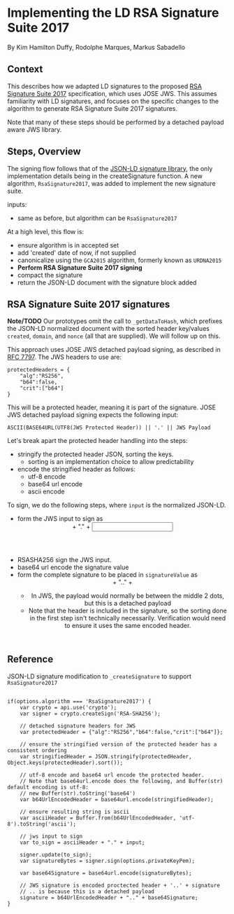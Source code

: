 # Implementing the LD RSA Signature Suite 2017

By Kim Hamilton Duffy, Rodolphe Marques, Markus Sabadello

## Context

This describes how we adapted LD signatures to the proposed [RSA Signature Suite 2017](https://w3c-dvcg.github.io/lds-rsa2017/) specification, which uses JOSE JWS. This assumes familiarity with LD signatures, and focuses on the specific changes to the algorithm to generate RSA Signature Suite 2017 signatures.

Note that many of these steps should be performed by a detached payload aware JWS library.

## Steps, Overview

The signing flow follows that of the [JSON-LD signature library](https://github.com/digitalbazaar/jsonld-signatures), the only implementation details being in the createSignature function. A new algorithm, `RsaSignature2017`, was added to implement the new signature suite.

inputs:

- same as before, but algorithm can be `RsaSignature2017` 


At a high level, this flow is:

- ensure algorithm is in accepted set
- add 'created' date of now, if not supplied
- canonicalize using the `GCA2015` algorithm, formerly known as `URDNA2015`
- **Perform RSA Signature Suite 2017 signing**
- compact the signature
- return the JSON-LD document with the signature block added

## RSA Signature Suite 2017 signatures

**Note/TODO** Our prototypes omit the call to `_getDataToHash`, which prefixes the JSON-LD normalized document with the sorted header key/values `created`, `domain`, and `nonce` (all that are supplied). We will follow up on this.


This approach uses JOSE JWS detached payload signing, as described in [RFC 7797](https://tools.ietf.org/html/rfc7797). The JWS headers to use are:

```
protectedHeaders = {
    "alg":"RS256",
    "b64":false,
    "crit":["b64"]
}
```

This will be a protected header, meaning it is part of the signature. JOSE JWS detached payload signing expects the following input:

```
ASCII(BASE64URL(UTF8(JWS Protected Header)) || '.' || JWS Payload  
```

Let's break apart the protected header handling into the steps:

- stringify the protected header JSON, sorting the keys. 
	- sorting is an implementation choice to allow predictability
- encode the stringified header as follows:
	- utf-8 encode
	- base64 url encode
	- ascii encode


To sign, we do the following steps, where `input` is the normalized JSON-LD.

- form the JWS input to sign as <header> + "." + <input>
- RSASHA256 sign the JWS input.
- base64 url encode the signature value
- form the complete signature to be placed in `signatureValue` as <header> + ".." + <base64Signature>
	- In JWS, the payload would normally be between the middle 2 dots, but this is a detached payload
	- Note that the header is included in the signature, so the sorting done in the first step isn't technically necessarily. Verification would need to ensure it uses the same encoded header.

## Reference

JSON-LD signature modification to `_createSignature` to support `RsaSignature2017`

```

if(options.algorithm === 'RsaSignature2017') {
	var crypto = api.use('crypto');
	var signer = crypto.createSign('RSA-SHA256');

	// detached signature headers for JWS
	var protectedHeader = {"alg":"RS256","b64":false,"crit":["b64"]};

	// ensure the stringified version of the protected header has a consistent ordering
	var stringifiedHeader = JSON.stringify(protectedHeader, Object.keys(protectedHeader).sort());

	// utf-8 encode and base64 url encode the protected header.
	// Note that base64url.encode does the following, and Buffer(str) default encoding is utf-8:
	// new Buffer(str).toString('base64')
	var b64UrlEncodedHeader = base64url.encode(stringifiedHeader);

	// ensure resulting string is ascii
	var asciiHeader = Buffer.from(b64UrlEncodedHeader, 'utf-8').toString('ascii');

	// jws input to sign
	var to_sign = asciiHeader + "." + input;

	signer.update(to_sign);
	var signatureBytes = signer.sign(options.privateKeyPem);

	var base64Signature = base64url.encode(signatureBytes);

	// JWS signature is encoded proctected header + '..' + signature
	// .. is because this is a detached payload
	signature = b64UrlEncodedHeader + ".." + base64Signature;
}
```

